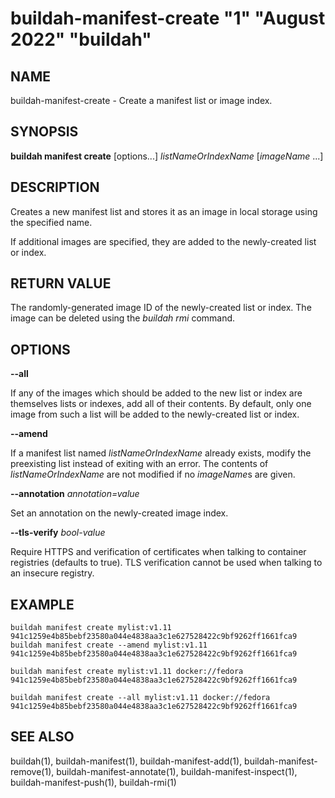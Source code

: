 # buildah-manifest-create "1" "August 2022" "buildah"

## NAME

buildah\-manifest\-create - Create a manifest list or image index.

## SYNOPSIS

**buildah manifest create** [options...] *listNameOrIndexName* [*imageName* ...]

## DESCRIPTION

Creates a new manifest list and stores it as an image in local storage using
the specified name.

If additional images are specified, they are added to the newly-created list or
index.

## RETURN VALUE

The randomly-generated image ID of the newly-created list or index.  The image
can be deleted using the *buildah rmi* command.

## OPTIONS

**--all**

If any of the images which should be added to the new list or index are
themselves lists or indexes, add all of their contents.  By default, only one
image from such a list will be added to the newly-created list or index.

**--amend**

If a manifest list named *listNameOrIndexName* already exists, modify the
preexisting list instead of exiting with an error.  The contents of
*listNameOrIndexName* are not modified if no *imageName*s are given.

**--annotation** *annotation=value*

Set an annotation on the newly-created image index.

**--tls-verify** *bool-value*

Require HTTPS and verification of certificates when talking to container registries (defaults to true).  TLS verification cannot be used when talking to an insecure registry.

## EXAMPLE

```
buildah manifest create mylist:v1.11
941c1259e4b85bebf23580a044e4838aa3c1e627528422c9bf9262ff1661fca9
buildah manifest create --amend mylist:v1.11
941c1259e4b85bebf23580a044e4838aa3c1e627528422c9bf9262ff1661fca9
```

```
buildah manifest create mylist:v1.11 docker://fedora
941c1259e4b85bebf23580a044e4838aa3c1e627528422c9bf9262ff1661fca9
```

```
buildah manifest create --all mylist:v1.11 docker://fedora
941c1259e4b85bebf23580a044e4838aa3c1e627528422c9bf9262ff1661fca9
```

## SEE ALSO
buildah(1), buildah-manifest(1), buildah-manifest-add(1), buildah-manifest-remove(1), buildah-manifest-annotate(1), buildah-manifest-inspect(1), buildah-manifest-push(1), buildah-rmi(1)
